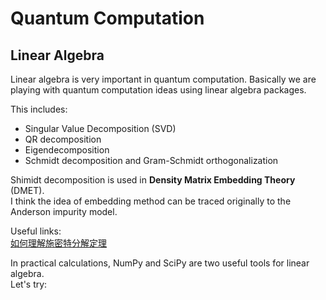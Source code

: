 # Quantum Computation

## Linear Algebra

Linear algebra is very important in quantum computation. 
Basically we are playing with quantum computation ideas using linear algebra packages.

This includes:
* Singular Value Decomposition (SVD)
* QR decomposition
* Eigendecomposition
* Schmidt decomposition and Gram-Schmidt orthogonalization

Shimidt decomposition is used in **Density Matrix Embedding Theory** (DMET).  
I think the idea of embedding method can be traced originally to the Anderson impurity model.  

Useful links:  
[如何理解施密特分解定理](https://zhuanlan.zhihu.com/p/86137107)

In practical calculations, NumPy and SciPy are two useful tools for linear algebra.  
Let's try: